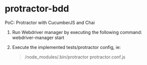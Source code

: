 # protractor-bdd
PoC: Protractor with CucumberJS and Chai

1. Run Webdriver manager by executing the following command: 
    webdriver-manager start
    
2. Execute the implemented tests/protractor config, ie: 
    > /node_modules/.bin/protractor protractor.conf.js
